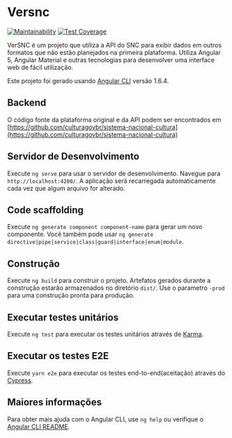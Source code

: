 # Versnc
[![Maintainability](https://api.codeclimate.com/v1/badges/7eafd90c059488f7a7b4/maintainability)](https://codeclimate.com/github/culturagovbr/versnc/maintainability)
[![Test Coverage](https://api.codeclimate.com/v1/badges/7eafd90c059488f7a7b4/test_coverage)](https://codeclimate.com/github/culturagovbr/versnc/test_coverage)

VerSNC é um projeto que utiliza a API do SNC para exibir dados em outros formatos que não estão planejados na primeira plataforma. Utiliza Angular 5, Angular Material e outras tecnologias para desenvolver uma interface web de fácil utilização.

Este projeto foi gerado usando [Angular CLI](https://github.com/angular/angular-cli) versão 1.6.4.

## Backend
O código fonte da plataforma original e da API podem ser encontrados em [https://github.com/culturagovbr/sistema-nacional-cultura](https://github.com/culturagovbr/sistema-nacional-cultura)

## Servidor de Desenvolvimento

Execute `ng serve` para usar o servidor de desenvolvimento. Navegue para `http://localhost:4200/`. A aplicação será recarregada automaticamente cada vez que algum arquivo for alterado.

## Code scaffolding

Execute `ng generate component component-name` para gerar um novo componente. Você também pode usar `ng generate directive|pipe|service|class|guard|interface|enum|module`.

## Construção

Execute `ng build` para construir o projeto. Artefatos gerados durante a construção estarão armazenados no diretório `dist/`. Use o parametro `-prod` para uma construção pronta para produção.

## Executar testes unitários

Execute `ng test` para executar os testes unitários através de [Karma](https://karma-runner.github.io).

## Executar os testes E2E

Execute `yarn e2e` para executar os testes end-to-end(aceitação) através do [Cypress](https://cypress.io).

## Maiores informações

Para obter mais ajuda com o Angular CLI, use `ng help` ou verifique o [Angular CLI README](https://github.com/angular/angular-cli/blob/master/README.md).
